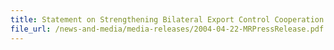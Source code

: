 ```yaml
---
title: Statement on Strengthening Bilateral Export Control Cooperation between the Ministry of Economy, Trade and Industry of Japan and Singapore Customs
file_url: /news-and-media/media-releases/2004-04-22-MRPressRelease.pdf
---
```

